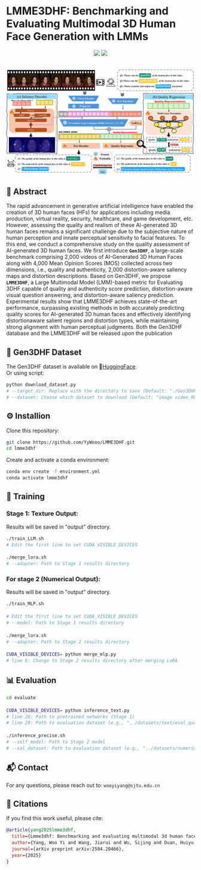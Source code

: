 <div>
  <h1>LMME3DHF: Benchmarking and Evaluating Multimodal 3D Human Face Generation with LMMs</h1> 
</div>
<div align="center">
  <a href="https://arxiv.org/abs/2504.20466"><img src="https://img.shields.io/badge/Arxiv-2411:03795-red"></a>
  <a href="https://huggingface.co/datasets/yywooo/Gen3DHF"><img src="https://img.shields.io/badge/Dataset-Download-red?logo=googlechrome&logoColor=red"></a>
</div>

\
![Model Overview](./misc/model_view.png)

## 📌 Abstract
The rapid advancement in generative artificial intelligence have enabled the creation of 3D human faces (HFs) for applications including media production, virtual reality, security, healthcare, and game development, etc. However, assessing the quality and realism of these AI-generated 3D human faces remains a significant challenge due to the subjective nature of human perception and innate perceptual sensitivity to facial features. To this end, we conduct a comprehensive study on the quality assessment of AI-generated 3D human faces. We first introduce **`Gen3DHF`**, a large-scale benchmark comprising 2,000 videos of AI-Generated 3D Human Faces along with 4,000 Mean Opinion Scores (MOS) collected across two dimensions, i.e., quality and authenticity, 2,000 distortion-aware saliency maps and distortion descriptions. Based on Gen3DHF, we propose **`LMME3DHF`**, a Large Multimodal Model (LMM)-based metric for Evaluating 3DHF capable of quality and authenticity score prediction, distortion-aware visual question answering, and distortion-aware saliency prediction. Experimental results show that LMME3DHF achieves state-of-the-art performance, surpassing existing methods in both accurately predicting quality scores for AI-generated 3D human faces and effectively identifying distortionaware salient regions and distortion types, while maintaining strong alignment with human perceptual judgments. Both the Gen3DHF database and the LMME3DHF will be released upon the publication


## 📂 Gen3DHF Dataset
The Gen3DHF dataset is available on 🤗[HuggingFace](https://huggingface.co/datasets/yywooo/Gen3DHF).
\
Or using script:
``` bash
python download_dataset.py
# --target_dir: Replace with the directory to save (Default: "./Gen3DHF")   
# --dataset: Choose which dataset to download (Default: "image video_RGB saliency_map")
```

## ⚙️ Installion
Clone this repository:
``` bash
git clone https://github.com/YyWooo/LMME3DHF.git
cd lmme3dhf
```

Create and activate a conda environment:
``` bash
conda env create -f environment.yml
conda activate lmme3dhf
```


## 🚀 Training
### Stage 1: Texture Output:
Results will be saved in "output" directory.
``` bash
./train_LLM.sh
# Edit the first line to set CUDA_VISIBLE_DEVICES

./merge_lora.sh
# --adapter: Path to Stage 1 results directory
```

### For stage 2 (Numerical Output):
Results will be saved in "output" directory.
``` bash
./train_MLP.sh

# Edit the first line to set CUDA_VISIBLE_DEVICES
# --model: Path to Stage 1 results directory

./merge_lora.sh
# --adapter: Path to Stage 2 results directory

CUDA_VISIBLE_DEVICES= python merge_mlp.py
# line 6: Change to Stage 2 results directory after merging LoRA
```


## 📊 Evaluation
``` bash
cd evaluate

CUDA_VISIBLE_DEVICES= python inference_text.py
# line 28: Path to pretrained networks (Stage 1)
# line 29: Path to evaluation dataset (e.g., "../datasets/text/eval_quality.json")

./inference_precise.sh
# --self_model: Path to Stage 2 model
# --val_dataset: Path to evaluation dataset (e.g., "../datasets/numerical/eval_quality.json")
```


## 📬 Contact
For any questions, please reach out to: `wooyiyang@sjtu.edu.cn`

## 📖 Citations
If you find this work useful, please cite:
```bibtex
@article{yang2025lmme3dhf,
  title={Lmme3dhf: Benchmarking and evaluating multimodal 3d human face generation with lmms},
  author={Yang, Woo Yi and Wang, Jiarui and Wu, Sijing and Duan, Huiyu and Zhu, Yuxin and Yang, Liu and Fu, Kang and Zhai, Guangtao and Min, Xiongkuo},
  journal={arXiv preprint arXiv:2504.20466},
  year={2025}
}
